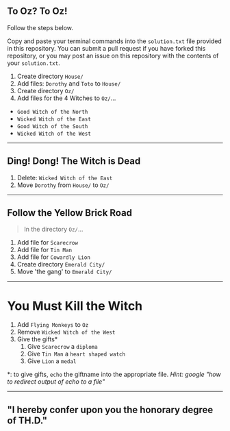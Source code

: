 ## To Oz?  To Oz!

Follow the steps below.

Copy and paste your terminal commands into the `solution.txt` file provided
in this repository. You can submit a pull request if you have forked this repository, or you may post an issue on this repository with the contents of your `solution.txt`.

1. Create directory `House/`
1. Add files: `Dorothy` and `Toto` to `House/`
1. Create directory `Oz/`
1. Add files for the 4 Witches to `Oz/`...
  - `Good Witch of the North`
  - `Wicked Witch of the East`
  - `Good Witch of the South`
  - `Wicked Witch of the West`

---
## Ding! Dong! The Witch is Dead

1. Delete: `Wicked Witch of the East`
1. Move `Dorothy` from `House/` to `Oz/`

---
## Follow the Yellow Brick Road

> In the directory `Oz/`...

1. Add file for `Scarecrow`
1. Add file for `Tin Man`
1. Add file for `Cowardly Lion`
1. Create directory `Emerald City/`
1. Move 'the gang' to `Emerald City/`

---
# You Must Kill the Witch

1. Add `Flying Monkeys` to `Oz`
1. Remove `Wicked Witch of the West`
1. Give the gifts*
    1. Give `Scarecrow` a `diploma`
    1. Give `Tin Man` a `heart shaped watch`
    1. Give `Lion` a `medal`

*: to give gifts, `echo` the giftname into the appropriate file. *Hint: google "how to redirect output of echo to a file"*

---

## "I hereby confer upon you the honorary degree of TH.D."
